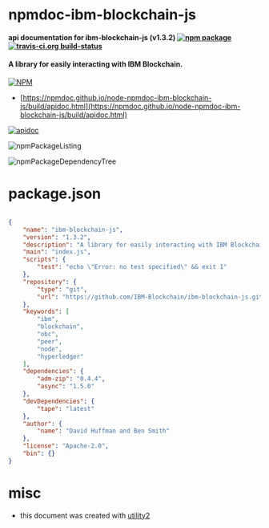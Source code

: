 # npmdoc-ibm-blockchain-js

#### api documentation for  ibm-blockchain-js (v1.3.2)  [![npm package](https://img.shields.io/npm/v/npmdoc-ibm-blockchain-js.svg?style=flat-square)](https://www.npmjs.org/package/npmdoc-ibm-blockchain-js) [![travis-ci.org build-status](https://api.travis-ci.org/npmdoc/node-npmdoc-ibm-blockchain-js.svg)](https://travis-ci.org/npmdoc/node-npmdoc-ibm-blockchain-js)

#### A library for easily interacting with IBM Blockchain.

[![NPM](https://nodei.co/npm/ibm-blockchain-js.png?downloads=true&downloadRank=true&stars=true)](https://www.npmjs.com/package/ibm-blockchain-js)

- [https://npmdoc.github.io/node-npmdoc-ibm-blockchain-js/build/apidoc.html](https://npmdoc.github.io/node-npmdoc-ibm-blockchain-js/build/apidoc.html)

[![apidoc](https://npmdoc.github.io/node-npmdoc-ibm-blockchain-js/build/screenCapture.buildCi.browser.%252Ftmp%252Fbuild%252Fapidoc.html.png)](https://npmdoc.github.io/node-npmdoc-ibm-blockchain-js/build/apidoc.html)

![npmPackageListing](https://npmdoc.github.io/node-npmdoc-ibm-blockchain-js/build/screenCapture.npmPackageListing.svg)

![npmPackageDependencyTree](https://npmdoc.github.io/node-npmdoc-ibm-blockchain-js/build/screenCapture.npmPackageDependencyTree.svg)



# package.json

```json

{
    "name": "ibm-blockchain-js",
    "version": "1.3.2",
    "description": "A library for easily interacting with IBM Blockchain.",
    "main": "index.js",
    "scripts": {
        "test": "echo \"Error: no test specified\" && exit 1"
    },
    "repository": {
        "type": "git",
        "url": "https://github.com/IBM-Blockchain/ibm-blockchain-js.git"
    },
    "keywords": [
        "ibm",
        "blockchain",
        "obc",
        "peer",
        "node",
        "hyperledger"
    ],
    "dependencies": {
        "adm-zip": "0.4.4",
        "async": "1.5.0"
    },
    "devDependencies": {
        "tape": "latest"
    },
    "author": {
        "name": "David Huffman and Ben Smith"
    },
    "license": "Apache-2.0",
    "bin": {}
}
```



# misc
- this document was created with [utility2](https://github.com/kaizhu256/node-utility2)
